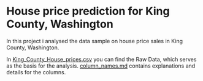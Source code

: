 # House price prediction for King County, Washington

In this project i analysed the data sample on house price sales in King County, Washington.

In [King_County_House_prices.csv](https://github.com/Karsten-Yan/200303_House_Prices_Project/blob/master/King_County_House_prices_dataset.csv) you can find the Raw Data, which serves as the basis for the analysis. 
[column_names.md](https://github.com/Karsten-Yan/200303_House_Prices_Project/blob/master/column_names.md) contains explanations and details for the columns.
